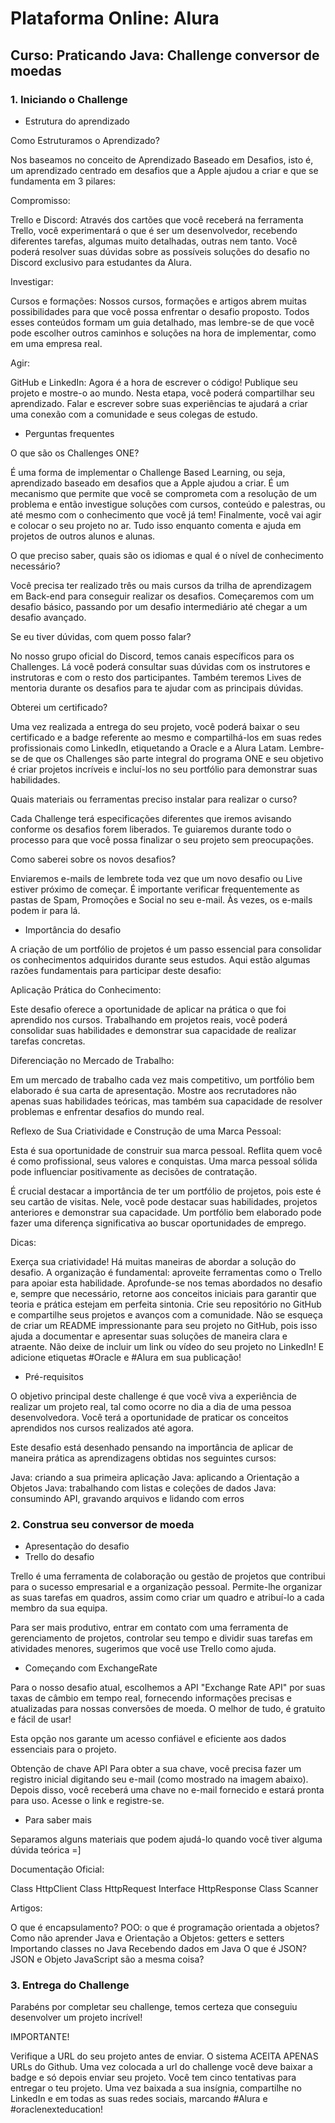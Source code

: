 # Plataforma Online: Alura

## Curso: Praticando Java: Challenge conversor de moedas

### 1. Iniciando o Challenge

* Estrutura do aprendizado

Como Estruturamos o Aprendizado?

Nos baseamos no conceito de Aprendizado Baseado em Desafios, isto é, um aprendizado centrado em desafios que a Apple ajudou a criar e que se fundamenta em 3 pilares:

Compromisso:

Trello e Discord: Através dos cartões que você receberá na ferramenta Trello, você experimentará o que é ser um desenvolvedor, recebendo diferentes tarefas, algumas muito detalhadas, outras nem tanto. Você poderá resolver suas dúvidas sobre as possíveis soluções do desafio no Discord exclusivo para estudantes da Alura.

Investigar:

Cursos e formações: Nossos cursos, formações e artigos abrem muitas possibilidades para que você possa enfrentar o desafio proposto. Todos esses conteúdos formam um guia detalhado, mas lembre-se de que você pode escolher outros caminhos e soluções na hora de implementar, como em uma empresa real.

Agir:

GitHub e LinkedIn: Agora é a hora de escrever o código! Publique seu projeto e mostre-o ao mundo. Nesta etapa, você poderá compartilhar seu aprendizado. Falar e escrever sobre suas experiências te ajudará a criar uma conexão com a comunidade e seus colegas de estudo. 

* Perguntas frequentes

O que são os Challenges ONE?

É uma forma de implementar o Challenge Based Learning, ou seja, aprendizado baseado em desafios que a Apple ajudou a criar. É um mecanismo que permite que você se comprometa com a resolução de um problema e então investigue soluções com cursos, conteúdo e palestras, ou até mesmo com o conhecimento que você já tem! Finalmente, você vai agir e colocar o seu projeto no ar. Tudo isso enquanto comenta e ajuda em projetos de outros alunos e alunas.

O que preciso saber, quais são os idiomas e qual é o nível de conhecimento necessário?

Você precisa ter realizado três ou mais cursos da trilha de aprendizagem em Back-end para conseguir realizar os desafios. Começaremos com um desafio básico, passando por um desafio intermediário até chegar a um desafio avançado.

Se eu tiver dúvidas, com quem posso falar?

No nosso grupo oficial do Discord, temos canais específicos para os Challenges. Lá você poderá consultar suas dúvidas com os instrutores e instrutoras e com o resto dos participantes. Também teremos Lives de mentoria durante os desafios para te ajudar com as principais dúvidas.

Obterei um certificado?

Uma vez realizada a entrega do seu projeto, você poderá baixar o seu certificado e a badge referente ao mesmo e compartilhá-los em suas redes profissionais como LinkedIn, etiquetando a Oracle e a Alura Latam. Lembre-se de que os Challenges são parte integral do programa ONE e seu objetivo é criar projetos incríveis e incluí-los no seu portfólio para demonstrar suas habilidades.

Quais materiais ou ferramentas preciso instalar para realizar o curso?

Cada Challenge terá especificações diferentes que iremos avisando conforme os desafios forem liberados. Te guiaremos durante todo o processo para que você possa finalizar o seu projeto sem preocupações.

Como saberei sobre os novos desafios?

Enviaremos e-mails de lembrete toda vez que um novo desafio ou Live estiver próximo de começar. É importante verificar frequentemente as pastas de Spam, Promoções e Social no seu e-mail. Às vezes, os e-mails podem ir para lá.

* Importância do desafio

A criação de um portfólio de projetos é um passo essencial para consolidar os conhecimentos adquiridos durante seus estudos. Aqui estão algumas razões fundamentais para participar deste desafio:

Aplicação Prática do Conhecimento:

Este desafio oferece a oportunidade de aplicar na prática o que foi aprendido nos cursos. Trabalhando em projetos reais, você poderá consolidar suas habilidades e demonstrar sua capacidade de realizar tarefas concretas.

Diferenciação no Mercado de Trabalho:

Em um mercado de trabalho cada vez mais competitivo, um portfólio bem elaborado é sua carta de apresentação. Mostre aos recrutadores não apenas suas habilidades teóricas, mas também sua capacidade de resolver problemas e enfrentar desafios do mundo real.

Reflexo de Sua Criatividade e Construção de uma Marca Pessoal:

Esta é sua oportunidade de construir sua marca pessoal. Reflita quem você é como profissional, seus valores e conquistas. Uma marca pessoal sólida pode influenciar positivamente as decisões de contratação.

É crucial destacar a importância de ter um portfólio de projetos, pois este é seu cartão de visitas. Nele, você pode destacar suas habilidades, projetos anteriores e demonstrar sua capacidade. Um portfólio bem elaborado pode fazer uma diferença significativa ao buscar oportunidades de emprego.

Dicas:

Exerça sua criatividade! Há muitas maneiras de abordar a solução do desafio.
A organização é fundamental: aproveite ferramentas como o Trello para apoiar esta habilidade.
Aprofunde-se nos temas abordados no desafio e, sempre que necessário, retorne aos conceitos iniciais para garantir que teoria e prática estejam em perfeita sintonia.
Crie seu repositório no GitHub e compartilhe seus projetos e avanços com a comunidade.
Não se esqueça de criar um README impressionante para seu projeto no GitHub, pois isso ajuda a documentar e apresentar suas soluções de maneira clara e atraente.
Não deixe de incluir um link ou vídeo do seu projeto no LinkedIn! E adicione etiquetas #Oracle e #Alura em sua publicação!

* Pré-requisitos

O objetivo principal deste challenge é que você viva a experiência de realizar um projeto real, tal como ocorre no dia a dia de uma pessoa desenvolvedora. Você terá a oportunidade de praticar os conceitos aprendidos nos cursos realizados até agora.

Este desafio está desenhado pensando na importância de aplicar de maneira prática as aprendizagens obtidas nos seguintes cursos:

Java: criando a sua primeira aplicação
Java: aplicando a Orientação a Objetos
Java: trabalhando com listas e coleções de dados
Java: consumindo API, gravando arquivos e lidando com erros

### 2. Construa seu conversor de moeda

* Apresentação do desafio
* Trello do desafio

Trello é uma ferramenta de colaboração ou gestão de projetos que contribui para o sucesso empresarial e a organização pessoal. Permite-lhe organizar as suas tarefas em quadros, assim como criar um quadro e atribuí-lo a cada membro da sua equipa.

Para ser mais produtivo, entrar em contato com uma ferramenta de gerenciamento de projetos, controlar seu tempo e dividir suas tarefas em atividades menores, sugerimos que você use Trello como ajuda.

* Começando com ExchangeRate

Para o nosso desafio atual, escolhemos a API "Exchange Rate API" por suas taxas de câmbio em tempo real, fornecendo informações precisas e atualizadas para nossas conversões de moeda. O melhor de tudo, é gratuito e fácil de usar!

Esta opção nos garante um acesso confiável e eficiente aos dados essenciais para o projeto.

Obtenção de chave API
Para obter a sua chave, você precisa fazer um registro inicial digitando seu e-mail (como mostrado na imagem abaixo). Depois disso, você receberá uma chave no e-mail fornecido e estará pronta para uso. Acesse o link e registre-se.

* Para saber mais

Separamos alguns materiais que podem ajudá-lo quando você tiver alguma dúvida teórica =]

Documentação Oficial:

Class HttpClient
Class HttpRequest
Interface HttpResponse
Class Scanner

Artigos:

O que é encapsulamento?
POO: o que é programação orientada a objetos?
Como não aprender Java e Orientação a Objetos: getters e setters
Importando classes no Java
Recebendo dados em Java
O que é JSON?
JSON e Objeto JavaScript são a mesma coisa?

### 3. Entrega do Challenge

Parabéns por completar seu challenge, temos certeza que conseguiu desenvolver um projeto incrível!

IMPORTANTE!

Verifique a URL do seu projeto antes de enviar.
O sistema ACEITA APENAS URLs do Github.
Uma vez colocada a url do challenge você deve baixar a badge e só depois enviar seu projeto.
Você tem cinco tentativas para entregar o teu projeto.
Uma vez baixada a sua insígnia, compartilhe no LinkedIn e em todas as suas redes sociais, marcando #Alura e #oraclenexteducation!
